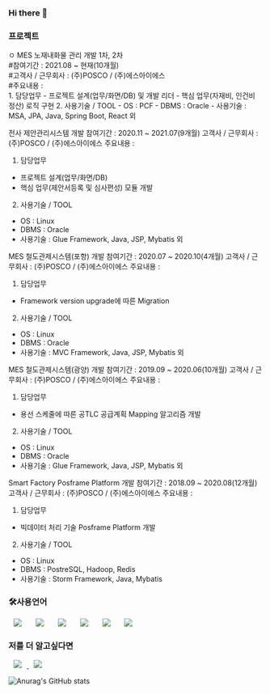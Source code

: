 ### Hi there 👋


<h3>프로젝트</h3>
ㅇ MES 노재내화물 관리 개발 1차, 2차  </br>
#참여기간 : 2021.08 ~ 현재(10개월)  </br>
#고객사 / 근무회사 : (주)POSCO / (주)에스아이에스 </br>
#주요내용 : </br>
1. 담당업무
- 프로젝트 설계(업무/화면/DB) 및 개발 리더 
- 핵심 업무(자재비, 인건비 정산) 로직 구현
2. 사용기술 / TOOL
- OS : PCF
- DBMS : Oracle
- 사용기술 : MSA, JPA, Java, Spring Boot, React 외

전사 제안관리시스템 개발
참여기간 : 2020.11 ~ 2021.07(9개월)
고객사 / 근무회사 : (주)POSCO / (주)에스아이에스
주요내용 : 
1. 담당업무
- 프로젝트 설계(업무/화면/DB)
- 핵심 업무(제안서등록 및 심사편성) 모듈 개발
2. 사용기술 / TOOL
- OS : Linux
- DBMS : Oracle
- 사용기술 : Glue Framework, Java, JSP, Mybatis 외 

MES 철도관제시스템(포항) 개발
참여기간 : 2020.07 ~ 2020.10(4개월)
고객사 / 근무회사 : (주)POSCO / (주)에스아이에스
주요내용 : 
1. 담당업무
- Framework version upgrade에 따른 Migration
2. 사용기술 / TOOL
- OS : Linux
- DBMS : Oracle
- 사용기술 : MVC Framework, Java, JSP, Mybatis 외 

MES 철도관제시스템(광양) 개발
참여기간 : 2019.09 ~ 2020.06(10개월)
고객사 / 근무회사 : (주)POSCO / (주)에스아이에스
주요내용 : 
1. 담당업무
- 용선 스케줄에 따른 공TLC 공급계획 Mapping  알고리즘 개발
2. 사용기술 / TOOL
- OS : Linux
- DBMS : Oracle
- 사용기술 : Glue Framework, Java, JSP, Mybatis 외 

Smart Factory Posframe Platform 개발
참여기간 : 2018.09 ~ 2020.08(12개월)
고객사 / 근무회사 : (주)POSCO / (주)에스아이에스
주요내용 : 
1. 담당업무
- 빅데이터 처리 기술 Posframe Platform 개발
2. 사용기술 / TOOL
- OS : Linux
- DBMS : PostreSQL, Hadoop, Redis
- 사용기술 : Storm Framework, Java, Mybatis


<h3>🛠사용언어</h3>
<div>
<img src="https://img.shields.io/badge/Java-007396?style=flat-square&logo=Java&logoColor=white" style="height : auto; margin-left : 10px; margin-right : 10px;"/></a>&nbsp;
<img src="https://img.shields.io/badge/SpringFramework-6DB33F?style=flat-square&logo=Spring&logoColor=white" style="height : auto; margin-left : 10px; margin-right : 10px;"/></a>&nbsp;
<img src="https://img.shields.io/badge/MySQL-4479A1?style=flat-square&logo=MySQL&logoColor=white" style="height : auto; margin-left : 10px; margin-right : 10px;"/></a>&nbsp;
<img src="https://img.shields.io/badge/HTML5-E34F26?style=flat-square&logo=HTML5&logoColor=white" style="height : auto; margin-left : 10px; margin-right : 10px;"/></a>&nbsp;
<img src="https://img.shields.io/badge/CSS3-1572B6?style=flat-square&logo=CSS3&logoColor=white" style="height : auto; margin-left : 10px; margin-right : 10px;"/></a>&nbsp;
<img src="https://img.shields.io/badge/JavaScript-F7DF1E?style=flat-square&logo=JavaScript&logoColor=white" style="height : auto; margin-left : 10px; margin-right : 10px;"/></a>&nbsp;
</div>

<h3>저를 더 알고싶다면</h3>
<a href="https://velog.io/@987412563">
    <img src="http://img.shields.io/badge/Tech Blog-00D182?style=flat&logo=Emby&logoColor=white&link=https://velog.io/@987412563"
        style="height : auto; margin-left : 10px; margin-right : 10px;"/>
</a>
<a href="https://i987412563i@gmail.com">
    <img src="http://img.shields.io/badge/Gmail-EA4335?style=flat&logo=Gmail&logoColor=white&link=https://i987412563i@gmail.com"
        style="height : auto; margin-left : 10px; margin-right : 10px;"/>
</a>

![Anurag's GitHub stats](https://github-readme-stats.vercel.app/api?username=minhyukwang&show_icons=true&theme=radical)
<!--
**minhyukwang/minhyukwang** is a ✨ _special_ ✨ repository because its `README.md` (this file) appears on your GitHub profile.

Here are some ideas to get you started:

- 🔭 I’m currently working on ...
- 🌱 I’m currently learning ...
- 👯 I’m looking to collaborate on ...
- 🤔 I’m looking for help with ...
- 💬 Ask me about ...
- 📫 How to reach me: ...
- 😄 Pronouns: ...
- ⚡ Fun fact: ...
-->
